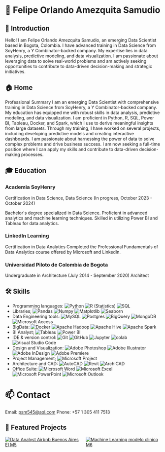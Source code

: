 # 🌟 Felipe Orlando Amezquita Samudio

 
 

## 👋 Introduction

Hello! I am Felipe Orlando Amezquita Samudio, an emerging Data Scientist based in Bogota, Colombia. I have advanced training in Data Science from SoyHenry, a Y Combinator-backed company. My expertise lies in data analysis, predictive modeling, and data visualization. I am passionate about leveraging data to solve real-world problems and am actively seeking opportunities to contribute to data-driven decision-making and strategic initiatives.

## 🏠 Home

Professional Summary
I am an emerging Data Scientist with comprehensive training in Data Science from SoyHenry, a Y Combinator-backed company. My education has equipped me with robust skills in data analysis, predictive modeling, and data visualization. I am proficient in Python, R, SQL, Power BI, Tableau, Docker, and Spark, which I use to derive meaningful insights from large datasets. Through my training, I have worked on several projects, including developing predictive models and creating interactive dashboards. I am passionate about harnessing the power of data to solve complex problems and drive business success. I am now seeking a full-time position where I can apply my skills and contribute to data-driven decision-making processes.

## 🎓 Education

### Academia SoyHenry
Certification in Data Science, Data Science (In progress, October 2023 - October 2024)

Bachelor's degree specialized in Data Science.
Proficient in advanced analytics and machine learning techniques.
Skilled in utilizing Power BI and Tableau for data analytics.

### LinkedIn Learning
Certification in Data Analytics
Completed the Professional Fundamentals of Data Analytics course offered by Microsoft and LinkedIn.

### Universidad Piloto de Colombia de Bogota
Undergraduate in Architecture (July 2014 - September 2020)
Architect


## 🛠️ Skills

- Programming languages:
   ![Python](https://img.shields.io/badge/-Python-333333?style=flat&logo=python)
  ![R (Statistics)](https://img.shields.io/badge/-R-333333?style=flat&logo=R&logoColor=276DC3)
  ![SQL](https://img.shields.io/badge/-SQL-333333?style=flat&logo=sql)
- Libraries;
  ![Pandas](https://img.shields.io/badge/-Pandas-333333?style=flat&logo=pandas)
  ![Numpy](https://img.shields.io/badge/-Numpy-333333?style=flat&logo=numpy)
  ![Matplotlib](https://img.shields.io/badge/-Matplotlib-333333?style=flat&logo=matplotlib)
  ![Seaborn](https://img.shields.io/badge/-Seaborn-333333?style=flat&logo=seaborn)  
- Data Engineering tools: 
  ![MySQL](https://img.shields.io/badge/-MySQL-333333?style=flat&logo=MySQL)
  ![Postgres](https://img.shields.io/badge/-Postgres-333333?style=flat&logo=postgresql)
  ![BigQuery](https://img.shields.io/badge/-BigQuery-333333?style=flat&logo=googlebigquery)
  ![MongoDB](https://img.shields.io/badge/-MongoDB-333333?style=flat&logo=mongodb)
  ![Microsoft Access](https://img.shields.io/badge/Microsoft_Access-A4373A?style=for-the-badge&logo=microsoft-access&logoColor=white)
- BigData: 
  ![Docker](https://img.shields.io/badge/-Docker-333333?style=flat&logo=docker)
  ![Apache Hadoop](https://img.shields.io/badge/-Apache%20Hadoop-333333?style=flat&logo=apache-hadoop)
  ![Apache Hive](https://img.shields.io/badge/-Apache%20Hive-333333?style=flat&logo=apache-hive)
  ![Apache Spark](https://img.shields.io/badge/-Apache%20Spark-333333?style=flat&logo=apache-spark)
- BI Analyst;
  ![Tableau](https://img.shields.io/badge/-Tableau-333333?style=flat&logo=tableau)
  ![Power BI](https://img.shields.io/badge/-Power%20BI-333333?style=flat&logo=powerbi)
- IDE & version control:
  ![Git](https://img.shields.io/badge/-Git-333333?style=flat&logo=git)
  ![GitHub](https://img.shields.io/badge/-GitHub-333333?style=flat&logo=github)
  ![Jupyter](https://img.shields.io/badge/-Jupyter-333333?style=flat&logo=jupyter)
  ![colab](https://img.shields.io/badge/-colab-333333?style=flat&logo=colabbadge)
  ![Visual Studio Code](https://img.shields.io/badge/-Visual%20Studio%20Code-333333?style=flat&logo=visual-studio-code&logoColor=007ACC)
- Design and Visualization:
  ![Adobe Photoshop](https://img.shields.io/badge/Adobe%20Photoshop-31A8FF?style=for-the-badge&logo=Adobe%20Photoshop&logoColor=black)
  ![Adobe Illustrator](https://img.shields.io/badge/Adobe%20Illustrator-FF9A00?style=for-the-badge&logo=adobe%20illustrator&logoColor=white)
  ![Adobe InDesign](https://img.shields.io/badge/Adobe%20InDesign-FF3366?style=for-the-badge&logo=Adobe%20InDesign&logoColor=white)
  ![Adobe Premiere](https://img.shields.io/badge/Adobe%20Premiere%20Pro-9999FF?style=for-the-badge&logo=Adobe%20Premiere%20Pro&logoColor=white)
- Project Management;
  ![Microsoft Project](https://img.shields.io/badge/Microsoft%20Project-0078D4?style=for-the-badge&logo=microsoft&logoColor=white)
- Architecture and CAD:
  ![AutoCAD](https://img.shields.io/badge/AutoCAD-EE3124?style=for-the-badge&logo=autodesk&logoColor=white)
  ![Revit](https://img.shields.io/badge/Revit-0078D4?style=for-the-badge&logo=autodesk&logoColor=white)
  ![ArchiCAD](https://img.shields.io/badge/ArchiCAD-8FC6E6?style=for-the-badge&logo=archicad&logoColor=white)
- Office Suite:
  ![Microsoft Word](https://img.shields.io/badge/Microsoft%20Word-2B579A?style=for-the-badge&logo=microsoft-word&logoColor=white)
  ![Microsoft Excel](https://img.shields.io/badge/Microsoft%20Excel-217346?style=for-the-badge&logo=microsoft-excel&logoColor=white)
  ![Microsoft PowerPoint](https://img.shields.io/badge/Microsoft%20PowerPoint-B7472A?style=for-the-badge&logo=microsoft-powerpoint&logoColor=white)
  ![Microsoft Outlook](https://img.shields.io/badge/Microsoft%20Outlook-0078D4?style=for-the-badge&logo=microsoft-outlook&logoColor=white)



# 📫 Contact

Email: psm545@aol.com
Phone: +57 1 305 411 7513

## 🌟 Featured Projects



<div style="display: flex; justify-content: space-between;">
    <div style="flex: 1; margin-right: 10px;">
        <a href="https://github.com/psm545/Data-Analyst-Airbnb-Ei-M5" target="_blank">
            <img src="https://github-readme-stats.vercel.app/api/pin/?username=psm545&repo=Data-Analyst-Airbnb-Ei-M5&theme=tokyonight" alt="Data Analyst Airbnb Buenos Aires EI M5">
        </a>
    </div>
    <div style="flex: 1; margin-left: 10px;">
        <a href="https://github.com/psm545/Modelo-de-ML-Clinico-M6" target="_blank">
            <img src="https://github-readme-stats.vercel.app/api/pin/?username=psm545&repo=Modelo-de-ML-Clinico-M6&theme=tokyonight" alt="Machine Learning modelo clinico M6">
        </a>
    </div>
</div>


